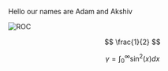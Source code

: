 Hello our names are Adam and Akshiv

![ROC](https://raw.githubusercontent.com/akshivbansal/phys408OpticalCavity/master/ROC.jpg) 


$$ \frac{1}{2} $$

$$\gamma = \int_0^{\infty} \sin^2(x) dx$$





<!--stackedit_data:
eyJoaXN0b3J5IjpbOTQyNDQxNjI4LC0yMDY3NTMxNzQxLC02Mz
I3NjA2NzgsLTEyOTM1MjI2NDRdfQ==
-->